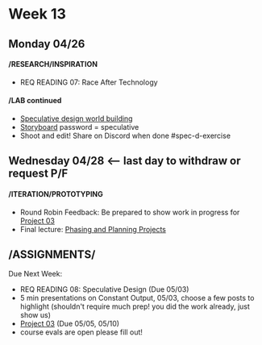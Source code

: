 # Week 13
## Monday 04/26 

#### /RESEARCH/INSPIRATION

* REQ READING 07: Race After Technology 

#### /LAB continued 

* [Speculative design world building](https://docs.google.com/document/d/1a8WdFovmB8ONxMZkmC-SiO_y999h7VncJWHa5ciCg0Y/edit?usp=sharing) 
* [Storyboard](https://miro.com/app/board/o9J_lJf8wTg=/) password = speculative 
* Shoot and edit! Share on Discord when done #spec-d-exercise


## Wednesday 04/28 <-- last day to withdraw or request P/F

#### /ITERATION/PROTOTYPING

* Round Robin Feedback: Be prepared to show work in progress for [Project 03](Project3_Seatbelts.md)
* Final lecture: [Phasing and Planning Projects ](https://docs.google.com/presentation/d/1xHLW_uusm9RzCBOy9Yc-LxN5Mj80Uu6gZynTCVDLDRU/edit?usp=sharing)

## /ASSIGNMENTS/

Due Next Week:
* REQ READING 08: Speculative Design (Due 05/03)
* 5 min presentations on Constant Output, 05/03, choose a few posts to highlight (shouldn't require much prep! you did the work already, just show us) 
* [Project 03](Project3_Seatbelts.md) (Due 05/05, 05/10)
* course evals are open please fill out! 
